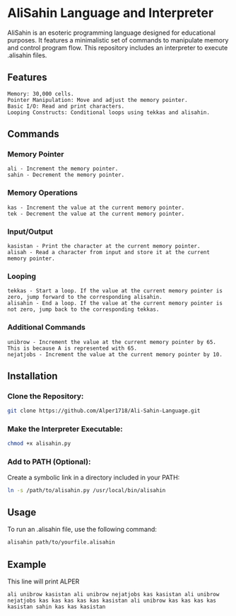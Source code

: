 # AliSahin Language and Interpreter

AliSahin is an esoteric programming language designed for educational purposes. It features a minimalistic set of commands to manipulate memory and control program flow. This repository includes an interpreter to execute .alisahin files.

## Features

    Memory: 30,000 cells.
    Pointer Manipulation: Move and adjust the memory pointer.
    Basic I/O: Read and print characters.
    Looping Constructs: Conditional loops using tekkas and alisahin.

## Commands
### Memory Pointer

    ali - Increment the memory pointer.
    sahin - Decrement the memory pointer.

### Memory Operations

    kas - Increment the value at the current memory pointer.
    tek - Decrement the value at the current memory pointer.

### Input/Output

    kasistan - Print the character at the current memory pointer.
    alisah - Read a character from input and store it at the current memory pointer.

### Looping

    tekkas - Start a loop. If the value at the current memory pointer is zero, jump forward to the corresponding alisahin.
    alisahin - End a loop. If the value at the current memory pointer is not zero, jump back to the corresponding tekkas.

### Additional Commands

    unibrow - Increment the value at the current memory pointer by 65. This is because A is represented with 65.
    nejatjobs - Increment the value at the current memory pointer by 10.

## Installation

  ### Clone the Repository:

```sh
git clone https://github.com/Alper1718/Ali-Sahin-Language.git
```

### Make the Interpreter Executable:

```sh
chmod +x alisahin.py
```

### Add to PATH (Optional):
Create a symbolic link in a directory included in your PATH:

```sh
ln -s /path/to/alisahin.py /usr/local/bin/alisahin
```

## Usage

To run an .alisahin file, use the following command:

```sh
alisahin path/to/yourfile.alisahin
```

## Example
This line will print ALPER
```
ali unibrow kasistan ali unibrow nejatjobs kas kasistan ali unibrow nejatjobs kas kas kas kas kas kasistan ali unibrow kas kas kas kas kasistan sahin kas kas kasistan
```
